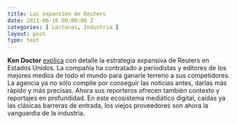 ```yaml
---
title: Las expansión de Reuters
date: 2011-06-16 00:00:00 Z
categories: [ Lecturas, Industria ]
layout: post
type: text
---
```


**Ken Doctor** [explica](http://www.niemanlab.org/2011/06/the-newsonomics-of-reuters-americanization/) con detalle la estrategia expansiva de Reuters en Estados Unidos. La compañía ha contratado a periodistas y editores de los mejores medios de todo el mundo para ganarle terreno a sus competidores. La agencia ya no sólo compite por conseguir las noticias antes, darlas más rápido y más precisas. Ahora sus reporteros ofrecen también contexto y reportajes en profundidad. En este ecosistema mediático digital, caídas ya las clásicas barreras de entrada, los viejos proveedores son ahora la vanguardia de la industria.   


